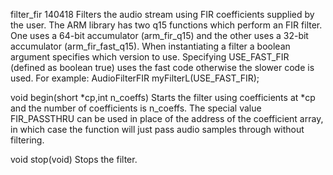 filter_fir 140418
	Filters the audio stream using FIR coefficients supplied by the user.
	The ARM	library has two q15 functions which perform an FIR filter. One uses
	a 64-bit accumulator (arm_fir_q15) and the other uses a 32-bit accumulator
	(arm_fir_fast_q15). When instantiating a filter a boolean argument specifies
	which version to use. Specifying USE_FAST_FIR (defined as boolean true) uses
	the fast code otherwise the slower code is used. For example:
	AudioFilterFIR       myFilterL(USE_FAST_FIR);

void begin(short *cp,int n_coeffs)
	Starts the filter using coefficients at *cp and the number of coefficients
	is n_coeffs. The special value FIR_PASSTHRU can be used in place of the
	address of the coefficient array, in which case the function will just pass
	audio samples through without filtering.

void stop(void)
	Stops the filter.

